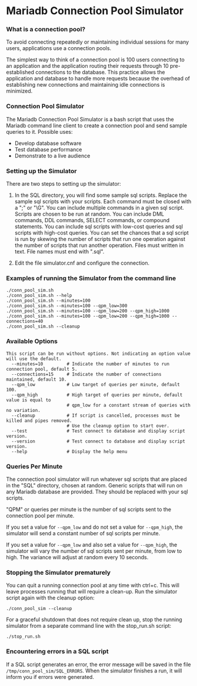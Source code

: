 # Mariadb Connection Pool Simulator

### What is a connection pool?
To avoid connecting repeatedly or maintaining individual sessions for many users, applications use a connection pools.

The simplest way to think of a connection pool is 100 users connecting to an application and the application routing their requests through 10 pre-established connections to the database. This practice allows the application and database to handle more requests because the overhead of establishing new connections and maintaining idle connections is minimized.

### Connection Pool Simulator
The Mariadb Connection Pool Simulator is a bash script that uses the Mariadb command line client to create a connection pool and send sample queries to it. Possible uses:

 - Develop database software
 - Test database performance
 - Demonstrate to a live audience

### Setting up the Simulator
There are two steps to setting up the simulator:

 1. In the SQL directory, you will find some sample sql scripts. Replace the sample sql scripts with your scripts. Each command must be closed with a ";" or "\G". You can include multiple commands in a given sql script. Scripts are chosen to be run at random. You can include DML commands, DDL commands, SELECT commands, or compound statements. You can include sql scripts with low-cost queries and sql scripts with high-cost queries. You can set the chances that a sql script is run by skewing the number of scripts that run one operation against the number of scripts that run another operation. Files must written in text. File names must end with ".sql".
 
 2. Edit the file simulator.cnf and configure the connection.

### Examples of running the Simulator from the command line

```
./conn_pool_sim.sh
./conn_pool_sim.sh --help
./conn_pool_sim.sh --minutes=100
./conn_pool_sim.sh --minutes=100 --qpm_low=300
./conn_pool_sim.sh --minutes=100 --qpm_low=200 --qpm_high=1000
./conn_pool_sim.sh --minutes=100 --qpm_low=200 --qpm_high=1000 --connections=40
./conn_pool_sim.sh --cleanup
```    
    
### Available Options

```
This script can be run without options. Not indicating an option value will use the default.
  --minutes=10         # Indicate the number of minutes to run connection pool, default 5.
  --connections=15     # Indicate the number of connections maintained, default 10.
  --qpm_low            # Low target of queries per minute, default 100.
  --qpm_high           # High target of queries per minute, default value is equal to
                       # qpm_low for a constant stream of queries with no variation.
  --cleanup            # If script is cancelled, processes must be killed and pipes removed.
                       # Use the cleanup option to start over.
  --test               # Test connect to database and display script version.
  --version            # Test connect to database and display script version.
  --help               # Display the help menu
```

### Queries Per Minute

The connection pool simulator will run whatever sql scripts that are placed in the "SQL" directory, chosen at random. Generic scripts that will run on any Mariadb database are provided. They should be replaced with your sql scripts. 

"QPM" or queries per minute is the number of sql scripts sent to the connection pool per minute.

If you set a value for  `--qpm_low` and do not set a value for `--qpm_high`, the simulator will send a constant number of sql scripts per minute.

If you set a value for `--qpm_low` and also set a value for `--qpm_high`, the simulator will vary the number of sql scripts sent per minute, from low to high. The variance will adjust at random every 10 seconds. 

### Stopping the Simulator prematurely

You can quit a running connection pool at any time with ctrl+c. This will leave processes running that will require a clean-up. Run the simulator script again with the cleanup option:
```
./conn_pool_sim --cleanup
```
For a graceful shutdown that does not require clean up, stop the running simulator from a separate command line with the stop_run.sh script:
```
./stop_run.sh
```

### Encountering errors in a SQL script

If a SQL script generates an error, the error message will be saved in the file `/tmp/conn_pool_sim/SQL_ERRORS`. When the simulator finishes a run, it will inform you if errors were generated.
